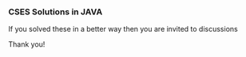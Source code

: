 ### CSES Solutions in JAVA
If you solved these in a better way then you are invited to discussions

Thank you!
